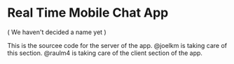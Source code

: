# Real Time Mobile Chat App

( We haven't decided a name yet )

This is the sourcee code for the server of the app. @joelkm is taking care of this section. 
@raulm4 is taking care of the client section of the app.
